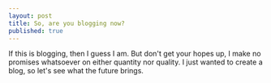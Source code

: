 ```yaml
---
layout: post
title: So, are you blogging now?
published: true
---
```


If this is blogging, then I guess I am. But don't get your hopes up, I make no promises whatsoever on either quantity nor quality. I just wanted to create a blog, so let's see what the future brings.